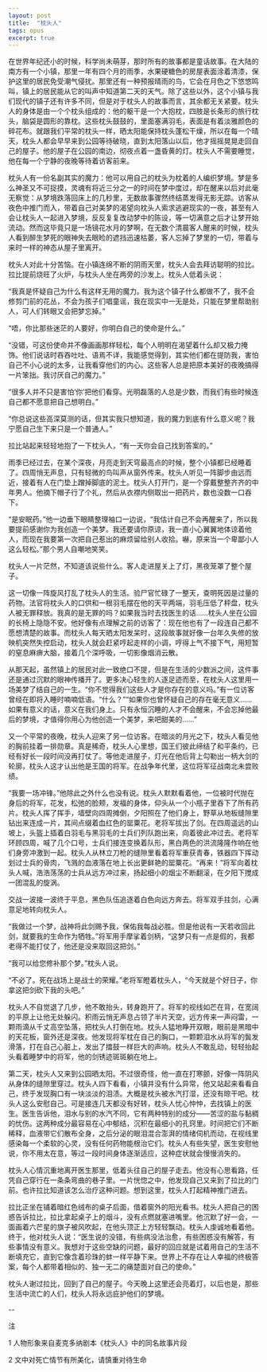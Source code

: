 ```yaml
---
layout: post
title:  "枕头人"
tags: opus
excerpt: true
---
```


在世界年纪还小的时候，科学尚未萌芽，那时所有的故事都是童话故事。在大陆的南方有一个小镇，那里一年有四个月的雨季，水果硬糖色的房屋表面涂着清漆，保护这里的居民免受潮气侵扰。那里还有一种预报晴雨的鸟，它会在月色之下悠悠鸣叫，镇上的居民能从它的叫声中知道第二天的天气。除了这些以外，这个小镇与我们现代的镇子还有许多不同，但是对于枕头人的故事而言，其余都无关紧要。枕头人的身体是由一个个枕头组成的：他的躯干是一个大抱枕，四肢是长条形的旅行枕头，脑袋是圆形的靠枕。这些枕头鼓鼓的，里面塞满羽毛，表面是有着淡雅颜色的碎花布。就跟我们平常的枕头一样，晒太阳能保持枕头蓬松干燥，所以在每一个晴天，枕头人都会早早来到公园等待破晓，直到太阳落山以后，他才摇摇晃晃走回自己的屋子。他的屋子在公园的南边，彻夜点着一盏昏黄的灯。枕头人不需要睡觉，他在每一个宁静的夜晚等待着访客前来。

枕头人有一份名副其实的魔力：他可以用自己的枕头为枕着的人编织梦境。梦是多么神圣又不可捉摸，灵魂有将近三分之一的时间在梦中度过，却在醒来以后对此毫无察觉：从梦境跌落回床上的几秒里，无数故事骤然终结蒸发得无影无踪。访客从夜色中推门而入，带着自己对美梦的渴望向枕头人索求逃避现实的一夜，甚至有人会让枕头人一起进入梦境，反反复复改动梦中的陈设，等一切满意之后才让梦开始流动。然而这毕竟只是一场镜花水月的梦啊，在无数个清晨客人醒来的时候，枕头人看到醉生梦死的眼神失去眼睑的遮挡迅速枯萎，客人忘掉了梦里的一切，带着与来时一样的神态从屋子里离开。

枕头人对此十分苦恼。在小镇连绵不断的阴雨天里，枕头人会去拜访聪明的拉比。拉比提前烧旺了火炉，与枕头人坐在两旁的沙发上。枕头人低着头说：

“我真是怀疑自己为什么有这样无用的魔力。我为这个镇子什么都做不了，我不会修剪门前的花丛，不会为孩子们唱童谣，我在现实中一无是处，只能在梦里帮助别人，可人们转眼又会把梦忘掉。”

“唔，你比那些迷茫的人要好，你明白自己的使命是什么。”

“没错，可这份使命并不像画画那样轻松，每个人明明在渴望着什么却又极力掩饰。他们说话时吞吞吐吐、语焉不详，我能感觉得到，其实他们都在提防我，害怕自己不小心说的太多，让我看穿他们的内心。这些客人总是把原本美好的夜晚搞得一片笨拙。我讨厌自己的魔力。”

“很多人并不只是害怕‘你’把他们看穿。光明磊落的人总是少数，而我们有些时候连自己都不愿意把自己想明白。”

“你总说这些高深莫测的话，但其实我只想知道，我的魔力到底有什么意义呢？我宁愿自己生下来只是一个普通人。”

拉比站起来轻轻地抱了一下枕头人，“有一天你会自己找到答案的。”

雨季已经过去，在某个深夜，月亮走到天穹最高点的时候，整个小镇都已经睡着了。四周悄无声息，只有轻微的鸟叫声从窗外传来。枕头人听见一阵脚步由远而近，接着有人在门垫上蹭掉脚底的泥土。枕头人打开门，是一个穿戴整整齐齐的中年男人。他摘下帽子行了个礼，然后从衣襟内侧取出一把药片，数也没数一口吞下。

“是安眠药。”他一边垂下眼睛整理袖口一边说，“我估计自己不会再醒来了，所以我要提前感谢你为我创造一个美梦。我还要请你原谅，我一直小心翼翼地体谅着他人，而现在我要第一次把自己惹出的麻烦留给别人收拾。嚇，原来当一个卑鄙小人这么轻松。”那个男人自嘲地笑笑。

枕头人一片茫然，不知道该说些什么。客人走进屋关上了灯，黑夜笼罩了整个屋子。

这一切像一阵旋风打乱了枕头人的生活。验尸官忙碌了一整天，查明死因是过量的药物。法官将枕头人的口供和一根羽毛摆在他的天平两端，羽毛压低了秤盘，枕头人被无罪释放。我真的是无罪的吗？如果我当时去找医生的话……枕头人坐在公园的长椅上隐隐不安。他好像有点理解之前的访客了：现在他也有了一段连自己都不愿想清楚的故事。而枕头人每天晒太阳发呆时，这段故事就好像一台年久失修的放映机突然失控启动，枕头人就会赶紧哼起走样的小调，哼得上气不接下气，用短暂的窒息麻痹大脑，接着几个深呼吸，一切影像烟消云散。

从那天起，虽然镇上的居民对此一致绝口不提，但是在生活的少数派之间，这件事还是通过沉默的眼神传播开了。更多决心轻生的人逐足迹而至，在枕头人这里用一场美梦了结自己的一生。“你不觉得我们这些人才是你存在的意义吗。”有一位访客曾经在即将入睡时喃喃低语。“什么？”“如果你也曾怀疑自己的存在毫无意义……如果有意义的话，意义在我们身上。只有永恒沉睡的人才不会醒来，不会忘掉他最后的梦境，才值得你用心为他创造一个美梦，来吧甜美的……”

又一个平常的夜晚，枕头人迎来了另一位访客。在暗淡的月光之下，枕头人看见他的胸前挂着一排勋章。真是稀奇，枕头人心里想，国王们彼此缔结了和平条约，已经有好长一段时间没再打仗了。等他走进屋子，灯光在他后背上勾勒出一柄大剑的轮廓，枕头人这才认出他是王国的将军。在战争年代里，这位将军征战南北未尝败绩。

“我要一场冲锋。”他除此之外什么也没有说。枕头人默默看着他，一位被时代抛在身后的将军，花发，松弛的脸颊，发福的身体，仰头从一个小瓶子里吞下了所有药片。枕头人挥了挥手，墙壁向四周摊倒，夕阳照在了他们身上，野草从地板缝隙里钻出来连成一片，其间点缀着血红色的罂粟花。老将军拔出了剑。在四周遥远的山坡上，头盔上插着白羽毛与黑羽毛的士兵们列队跑出来，向着彼此冲过去。老将军环顾四周，喊了几个口号，士兵们接连变换着队形，黑白两色的洪流隆隆作响在他们身旁冲激到一起。枕头人从林立刀枪的缝隙里看着将军重获青春，铁器四下挥动划过士兵的骨肉，飞溅的血液落在地上长出更鲜艳的罂粟花。“再来！”将军向着枕头人喊，浩浩荡荡的士兵从远方冲过来，扬起细小的烟尘不断翻滚，在夕阳下搅成一团混乱的旋涡。

交战一波接一波终于平息，黑色队伍追逐着白色向远方奔去。将军双手拄剑，心满意足地转向枕头人。

“我做过一个梦，战神将此剑赐予我，保佑我每战必胜。但是他说有一天若收回此剑，就要我的生命作为牺牲。”将军用手摩挲着剑柄，“这梦只有一点是假的，我都老得不能打仗了，他还是没来取回这把剑。”

“我可以给您修补那个梦。”枕头人说。

“不必了。死在战场上是战士的荣耀。”老将军瞪着枕头人，“今天就是个好日子，你拿这把剑砍下我的头吧。”

枕头人不自觉退了几步，他不敢抬头，转身跑开了。将军的视线如芒在背，在宽阔的平原上让他无处躲闪。积雨云悄无声息占领了半片天空，远方传来一声闷雷，一颗雨滴从千丈高空坠落，把枕头人打倒在地。枕头人猛地睁开双眼，眼前是黑暗中的天花板，窗外还是深夜。他发现将军枕在自己的胸口，一颗颗泪水从将军的鬓发滑落，打在自己心脏上，发出了擂鼓一样巨大的声响。枕头人不敢乱动，轻轻抬起头看着睡梦中的将军，他的剑锈迹斑斑躺在地上。

第二天，枕头人又来到公园晒太阳。不过很奇怪，他一直在打寒颤，好像一阵阴风从身体的缝隙里穿过。枕头人四下看看，小镇并没有什么异常，他又站起来看看自己，终于发现胸口有一块淡淡的泪渍。大概是枕头被水汽打湿，还没有晾干吧。枕头人这么安慰自己。可是接连几天都没有好转，枕头人忧心忡忡，去找镇上的医生。医生告诉他，泪水与别的水汽不同，它有两种特别的成分——苦涩的盐与黏稠的忧伤。这两种成分最容易在心中郁结，沉积在最细小的孔窍里。时间把它们不断稀释，血液带它们散布全身，之后分泌的眼泪混合澎湃的情绪伺机而动，在视线里感染每一个柔软的心灵，没有任何药物能根治它们。枕头人有些失望，医生安慰他说，你不用太在意，等过一段时间身体逐渐适应，这种症状就会慢慢消失的。

枕头人心情沉重地离开医生那里，低着头往自己的屋子走去。他没有心思看路，任凭自己穿行在一条条弯曲的巷子里。一片恍惚之中，他发现自己又来到了拉比的门前。也许拉比知道该怎么治疗这种问题。想到这里，枕头人打起精神推门进去。

拉比正坐在铺着暗红色绒布的桌子后面，借着窗外的阳光看书。枕头人把自己的困惑告诉拉比，拉比拿起桌子上的烟斗，没有点燃就塞进嘴里。他沉默了好一会，一面画着六芒星的旗子被风吹起，在他头顶正上方轻轻飘动。枕头人虔诚地看着他。终于，他对枕头人说：“医生说的没错，有些病没法治愈，有些困惑没有解答，有些事情没有意义。我想对于这些空缺的问题，最好的回应就是试着用自己的生活不断填充它，直到它像含着珍珠的蚌一样平静下来。世界上不存在让人幸福的终极答案，每个人都带着相似的、独一无二的痛楚面对自己的使命。”

枕头人谢过拉比，回到了自己的屋子。今天晚上这里还会亮着灯，以后也是，那些生活中流亡的人们，枕头人将永远庇护他们的梦境。

--

注

1 人物形象来自麦克多纳剧本《枕头人》中的同名故事片段

2 文中对死亡情节有所美化，请慎重对待生命
